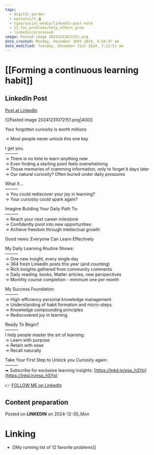 ```yaml
---
tags:
  - digital_garden
  - epstatus/2-🪴
  - type/social-media/linkedIn-post-note
  - 12_fav_problems/help_others_grow
  - linkedin/processed
image: Pasted image 20241231072151.png
date_created: Monday, December 30th 2024, 6:54:47 am
date_modified: Tuesday, December 31st 2024, 7:22:51 am
---
```

# [[Forming a continuous learning habit]]
## LinkedIn Post
[Post at LinkedIn](https://www.linkedin.com/posts/sebastiankamilli_your-forgotten-curiosity-is-worth-millions-activity-7279390776520785920-hKUY?utm_source=share&utm_medium=member_desktop)

![[Pasted image 20241231072151.png|400]]

Your forgotten curiosity is worth millions  
  
→ Most people never unlock this one key  
  
I get you.  
———  
→ There is no time to learn anything new  
→ Even finding a starting point feels overwhelming  
→ Those memories of cramming information, only to forget it days later  
→ Our natural curiosity? Often buried under daily pressures  
  
What if...  
———  
→ You could rediscover your joy in learning?  
→ Your curiosity could spark again?  
  
Imagine Building Your Daily Path To:  
———  
→ Reach your next career milestone  
→ Confidently pivot into new opportunities  
→ Achieve freedom through intellectual growth  

Good news: Everyone Can Learn Effectively  

My Daily Learning Routine Shows:  
———  
→ One new insight, every single day  
→ 364 fresh LinkedIn posts this year (and counting)  
→ Rich insights gathered from community comments  
→ Daily reading: books, Matter articles, new perspectives  
→ Monthly course completion - minimum one per month  
  
My Success Foundation:  
———  
→ High-efficiency personal knowledge management  
→ Understanding of habit formation and micro-steps  
→ Knowledge compounding principles  
→ Rediscovered joy in learning  
  
Ready To Begin?  
———  
I help people master the art of learning:  
→ Learn with purpose  
→ Retain with ease  
→ Recall naturally  
  
Take Your First Step to Unlock you Curiosity again:  
———  
➠ Subscribe for exclusive learning insights: [https://lnkd.in/esp_hSYp](https://lnkd.in/esp_hSYp)

👉 [FOLLOW ME on LinkedIn](https://www.linkedin.com/comm/mynetwork/discovery-see-all?usecase=PEOPLE_FOLLOWS&followMember=sebastiankamilli)

## Content preparation

Posted on **LINKEDIN** on 2024-12-30_Mon
# Linking
+ [[My running list of 12 favorite problems]]